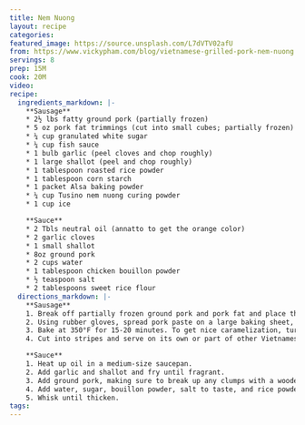 ```yaml
---
title: Nem Nuong
layout: recipe
categories:
featured_image: https://source.unsplash.com/L7dVTV02afU
from: https://www.vickypham.com/blog/vietnamese-grilled-pork-nem-nuong
servings: 8
prep: 15M
cook: 20M
video:
recipe:
  ingredients_markdown: |-
    **Sausage**
    * 2½ lbs fatty ground pork (partially frozen)
    * 5 oz pork fat trimmings (cut into small cubes; partially frozen)
    * ¼ cup granulated white sugar
    * ¼ cup fish sauce
    * 1 bulb garlic (peel cloves and chop roughly)
    * 1 large shallot (peel and chop roughly)
    * 1 tablespoon roasted rice powder
    * 1 tablespoon corn starch
    * 1 packet Alsa baking powder
    * ¼ cup Tusino nem nuong curing powder
    * 1 cup ice

    **Sauce**
    * 2 Tbls neutral oil (annatto to get the orange color)
    * 2 garlic cloves
    * 1 small shallot
    * 8oz ground pork
    * 2 cups water
    * 1 tablespoon chicken bouillon powder
    * ½ teaspoon salt
    * 2 tablespoons sweet rice flour
  directions_markdown: |-
    **Sausage**
    1. Break off partially frozen ground pork and pork fat and place them into the food processor. Add sugar, fish sauce, garlic, shallot, rice powder, corn starch, baking powder, curing powder and ice. Process for about 10 minutes on high until you get a smooth, light pink, homogeneous pork paste.
    2. Using rubber gloves, spread pork paste on a large baking sheet, one-inch in height.
    3. Bake at 350°F for 15-20 minutes. To get nice caramelization, turn the oven to broil for 5-10 minutes.
    4. Cut into stripes and serve on its own or part of other Vietnamese dishes.

    **Sauce**
    1. Heat up oil in a medium-size saucepan. 
    2. Add garlic and shallot and fry until fragrant. 
    3. Add ground pork, making sure to break up any clumps with a wooden spoon. 
    4. Add water, sugar, bouillon powder, salt to taste, and rice powder. 
    5. Whisk until thicken.
tags:
---
```

